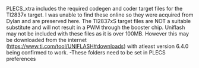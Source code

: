 PLECS_xtra includes the required codegen and coder target files for the TI2837x target.
I was unable to find these online so they were acquired from Dylan and are preserved here.
The TI2837xS target files are NOT a suitable substitute and will not result in a PWM through the booster chip.
Uniflash may not be included with these files as it is over 100MB. 
However this may be downloaded from the internet (https://www.ti.com/tool/UNIFLASH#downloads) with atleast version 6.4.0 being confirmed to work.
-These folders need to be set in PLECS preferences

